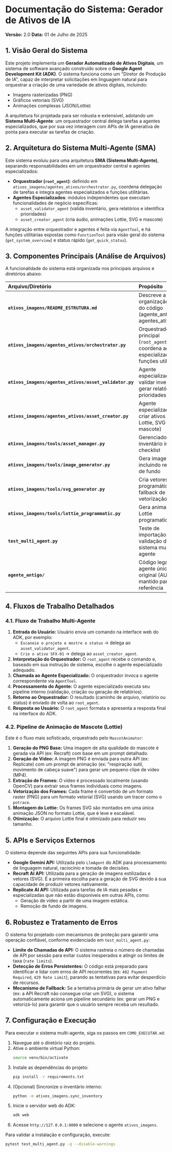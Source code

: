 # Documentação do Sistema: Gerador de Ativos de IA

**Versão:** 2.0
**Data:** 01 de Julho de 2025

## 1. Visão Geral do Sistema

Este projeto implementa um **Gerador Automatizado de Ativos Digitais**, um sistema de software avançado construído sobre o **Google Agent Development Kit (ADK)**. O sistema funciona como um "Diretor de Produção de IA", capaz de interpretar solicitações em linguagem natural para orquestrar a criação de uma variedade de ativos digitais, incluindo:

*   Imagens rasterizadas (PNG)
*   Gráficos vetoriais (SVG)
*   Animações complexas (JSON/Lottie)

A arquitetura foi projetada para ser robusta e extensível, adotando um **Sistema Multi-Agente**: um orquestrador central delega tarefas a agentes especializados, que por sua vez interagem com APIs de IA generativa de ponta para executar as tarefas de criação.

## 2. Arquitetura do Sistema Multi-Agente (SMA)

Este sistema evoluiu para uma arquitetura **SMA (Sistema Multi-Agente)**, separando responsabilidades em um orquestrador central e agentes especializados:

- **Orquestrador (`root_agent`)**: definido em `ativos_imagens/agentes_ativos/orchestrator.py`, coordena delegação de tarefas e integra agentes especializados e funções utilitárias.
- **Agentes Especializados**: módulos independentes que executam funcionalidades de negócio específicas:
  - `asset_validator_agent` (valida inventário, gera relatórios e identifica prioridades)
  - `asset_creator_agent` (cria áudio, animações Lottie, SVG e mascote)

A integração entre orquestrador e agentes é feita via `AgentTool`, e há funções utilitárias expostas como `FunctionTool` para visão geral do sistema (`get_system_overview`) e status rápido (`get_quick_status`).

## 3. Componentes Principais (Análise de Arquivos)

A funcionalidade do sistema está organizada nos principais arquivos e diretórios abaixo:

| Arquivo/Diretório                          | Propósito                                                                                                                                                                                                                                                                                                 |
| :----------------------------------------- | :-------------------------------------------------------------------------------------------------------------------------------------------------------------------------------------------------------------------------------------------------------------------------------------------------------- |
| **`ativos_imagens/README_ESTRUTURA.md`**           | Descreve a organização atual do código (agente_antigo vs. agentes_ativos)                                                        |
| **`ativos_imagens/agentes_ativos/orchestrator.py`** | Orquestrador principal (`root_agent`), coordena agentes especializados e funções utilitárias                                      |
| **`ativos_imagens/agentes_ativos/asset_validator.py`** | Agente especializado em validar inventário e gerar relatórios e prioridades                                                    |
| **`ativos_imagens/agentes_ativos/asset_creator.py`**   | Agente especializado em criar ativos (áudio, Lottie, SVG e mascote)                                                           |
| **`ativos_imagens/tools/asset_manager.py`**          | Gerenciador de inventário interno e checklist                                                                                |
| **`ativos_imagens/tools/image_generator.py`**         | Gera imagens PNG, incluindo remoção de fundo                                                                                 |
| **`ativos_imagens/tools/svg_generator.py`**           | Cria vetores SVG programáticos com fallback de vetorização                                                                  |
| **`ativos_imagens/tools/lottie_programmatic.py`**     | Gera animações Lottie programaticamente                                                                                     |
| **`test_multi_agent.py`**                             | Teste de importação e validação do sistema multi-agente                                                                      |
| **`agente_antigo/`**                                  | Código legado do agente único original (AUF), mantido para referência                                                        |

## 4. Fluxos de Trabalho Detalhados

### 4.1. Fluxo de Trabalho Multi-Agente

1.  **Entrada do Usuário:** Usuário envia um comando na interface web do ADK, por exemplo:
    - `Escaneie o projeto e mostre o status` → delega ao `asset_validator_agent`.
    - `Crie o ativo SFX-01` → delega ao `asset_creator_agent`.
2.  **Interpretação do Orquestrador:** O `root_agent` recebe o comando e, baseado em sua instrução de sistema, escolhe o agente especializado adequado.
3.  **Chamada ao Agente Especializado:** O orquestrador invoca o agente correspondente via `AgentTool`.
4.  **Processamento do Agente:** O agente especializado executa seu pipeline interno (validação, criação ou geração de relatórios).
5.  **Retorno ao Orquestrador:** O resultado (caminho de arquivo, relatório ou status) é enviado de volta ao `root_agent`.
6.  **Resposta ao Usuário:** O `root_agent` formata e apresenta a resposta final na interface do ADK.

### 4.2. Pipeline de Animação de Mascote (Lottie)

Este é o fluxo mais sofisticado, orquestrado pelo `MascotAnimator`:

1.  **Geração do PNG Base:** Uma imagem de alta qualidade do mascote é gerada via API (ex: Recraft) com base em um prompt detalhado.
2.  **Geração de Vídeo:** A imagem PNG é enviada para outra API (ex: Replicate) com um prompt de animação (ex: "respiração sutil, movimento de cabeça suave") para gerar um pequeno clipe de vídeo (MP4).
3.  **Extração de Frames:** O vídeo é processado localmente (usando OpenCV) para extrair seus frames individuais como imagens.
4.  **Vetorização dos Frames:** Cada frame é convertido de um formato raster (PNG) para um formato vetorial (SVG) usando um tracer como o `potrace`.
5.  **Montagem do Lottie:** Os frames SVG são montados em uma única animação JSON no formato Lottie, que é leve e escalável.
6.  **Otimização:** O arquivo Lottie final é otimizado para reduzir seu tamanho.

## 5. APIs e Serviços Externos

O sistema depende das seguintes APIs para sua funcionalidade:

*   **Google Gemini API:** Utilizada pelo `LlmAgent` do ADK para processamento de linguagem natural, raciocínio e tomada de decisões.
*   **Recraft AI API:** Utilizada para a geração de imagens estilizadas e vetores (SVG). É a primeira escolha para a geração de SVG devido à sua capacidade de produzir vetores nativamente.
*   **Replicate AI API:** Utilizada para tarefas de IA mais pesadas e especializadas que não estão disponíveis em outras APIs, como:
    *   Geração de vídeo a partir de uma imagem estática.
    *   Remoção de fundo de imagens.

## 6. Robustez e Tratamento de Erros

O sistema foi projetado com mecanismos de proteção para garantir uma operação confiável, conforme evidenciado em `test_multi_agent.py`:

*   **Limite de Chamadas de API:** O sistema rastreia o número de chamadas de API por sessão para evitar custos inesperados e atingir os limites de taxa (`rate limits`).
*   **Detecção de Erros Persistentes:** O código está preparado para identificar e lidar com erros de API recorrentes (ex: `402 Payment Required`, `429 Rate Limit`), parando as tentativas para evitar desperdício de recursos.
*   **Mecanismo de Fallback:** Se a tentativa primária de gerar um ativo falhar (ex: a API Recraft não consegue criar um SVG), o sistema automaticamente aciona um pipeline secundário (ex: gerar um PNG e vetorizá-lo) para garantir que o usuário sempre receba um resultado.

## 7. Configuração e Execução

Para executar o sistema multi-agente, siga os passos em `COMO_EXECUTAR.md`:

1. Navegue até o diretório raiz do projeto.
2. Ative o ambiente virtual Python:
   ```bash
   source venv/bin/activate
   ```
3. Instale as dependências do projeto:
   ```bash
   pip install -r requirements.txt
   ```
4. (Opcional) Sincronize o inventário interno:
   ```bash
   python -m ativos_imagens.sync_inventory
   ```
5. Inicie o servidor web do ADK:
   ```bash
   adk web
   ```
6. Acesse `http://127.0.0.1:8000` e selecione o agente `ativos_imagens`.

Para validar a instalação e configuração, execute:
```bash
pytest test_multi_agent.py -q --disable-warnings
```
